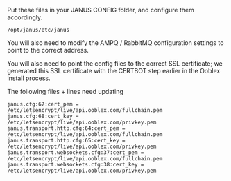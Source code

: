 Put these files in your JANUS CONFIG folder, and configure them accordingly. 

```
/opt/janus/etc/janus
```

You will also need to modify the AMPQ / RabbitMQ configuration settings to point to the correct address.

You will also need to point the config files to the correct SSL certificate; we generated this SSL certificate with the CERTBOT step earlier in the Ooblex install process.


The following files + lines need updating
```
janus.cfg:67:cert_pem = /etc/letsencrypt/live/api.ooblex.com/fullchain.pem
janus.cfg:68:cert_key = /etc/letsencrypt/live/api.ooblex.com/privkey.pem
janus.transport.http.cfg:64:cert_pem = /etc/letsencrypt/live/api.ooblex.com/fullchain.pem
janus.transport.http.cfg:65:cert_key = /etc/letsencrypt/live/api.ooblex.com/privkey.pem
janus.transport.websockets.cfg:37:cert_pem = /etc/letsencrypt/live/api.ooblex.com/fullchain.pem
janus.transport.websockets.cfg:38:cert_key = /etc/letsencrypt/live/api.ooblex.com/privkey.pem
```
